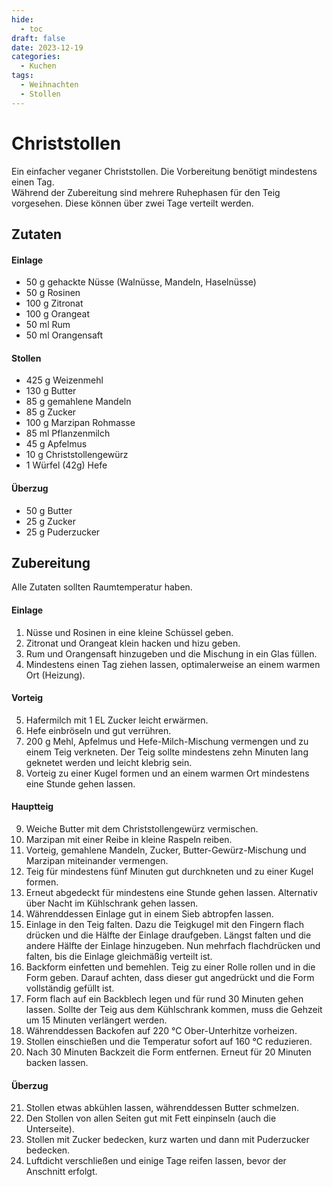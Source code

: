 ```yaml
---
hide:
  - toc
draft: false
date: 2023-12-19
categories:
  - Kuchen
tags:
  - Weihnachten
  - Stollen
---
```


# Christstollen

Ein einfacher veganer Christstollen. Die Vorbereitung benötigt mindestens einen Tag.  
Während der Zubereitung sind mehrere Ruhephasen für den Teig vorgesehen. Diese können über zwei Tage verteilt werden.

<!-- more -->

## Zutaten

#### Einlage
- 50 g gehackte Nüsse (Walnüsse, Mandeln, Haselnüsse)
- 50 g Rosinen
- 100 g Zitronat
- 100 g Orangeat
- 50 ml Rum
- 50 ml Orangensaft

#### Stollen
- 425 g Weizenmehl
- 130 g Butter
- 85 g gemahlene Mandeln
- 85 g Zucker
- 100 g Marzipan Rohmasse
- 85 ml Pflanzenmilch
- 45 g Apfelmus
- 10 g Christstollengewürz
- 1 Würfel (42g) Hefe

#### Überzug
- 50 g Butter
- 25 g Zucker
- 25 g Puderzucker

## Zubereitung

Alle Zutaten sollten Raumtemperatur haben.

#### Einlage
1. Nüsse und Rosinen in eine kleine Schüssel geben.
2. Zitronat und Orangeat klein hacken und hizu geben.
3. Rum und Orangensaft hinzugeben und die Mischung in ein Glas füllen.
4. Mindestens einen Tag ziehen lassen, optimalerweise an einem warmen Ort (Heizung).

#### Vorteig

5. Hafermilch mit 1 EL Zucker leicht erwärmen.
6. Hefe einbröseln und gut verrühren.
7. 200 g Mehl, Apfelmus und Hefe-Milch-Mischung vermengen und zu einem Teig verkneten.
Der Teig sollte mindestens zehn Minuten lang geknetet werden und leicht klebrig sein.
8. Vorteig zu einer Kugel formen und an einem warmen Ort mindestens eine Stunde gehen lassen.

#### Hauptteig
9. Weiche Butter mit dem Christstollengewürz vermischen.
10. Marzipan mit einer Reibe in kleine Raspeln reiben.
11. Vorteig, gemahlene Mandeln, Zucker, Butter-Gewürz-Mischung und Marzipan miteinander vermengen.
12. Teig für mindestens fünf Minuten gut durchkneten und zu einer Kugel formen.
13. Erneut abgedeckt für mindestens eine Stunde gehen lassen. Alternativ über Nacht im Kühlschrank gehen lassen.
14. Währenddessen Einlage gut in einem Sieb abtropfen lassen.
15. Einlage in den Teig falten. Dazu die Teigkugel mit den Fingern flach drücken und die Hälfte der Einlage draufgeben.
Längst falten und die andere Hälfte der Einlage hinzugeben. Nun mehrfach flachdrücken und falten, bis die Einlage gleichmäßig verteilt ist.
16. Backform einfetten und bemehlen. Teig zu einer Rolle rollen und in die Form geben.
Darauf achten, dass dieser gut angedrückt und die Form vollständig gefüllt ist.
17. Form flach auf ein Backblech legen und für rund 30 Minuten gehen lassen. Sollte der Teig aus dem Kühlschrank kommen, muss die Gehzeit um 15 Minuten verlängert werden.
18. Währenddessen Backofen auf 220 °C Ober-Unterhitze vorheizen.
19. Stollen einschießen und die Temperatur sofort auf 160 °C reduzieren.
20. Nach 30 Minuten Backzeit die Form entfernen. Erneut für 20 Minuten backen lassen.

#### Überzug
21. Stollen etwas abkühlen lassen, währenddessen Butter schmelzen.
22. Den Stollen von allen Seiten gut mit Fett einpinseln (auch die Unterseite).
23. Stollen mit Zucker bedecken, kurz warten und dann mit Puderzucker bedecken.
24. Luftdicht verschließen und einige Tage reifen lassen, bevor der Anschnitt erfolgt.